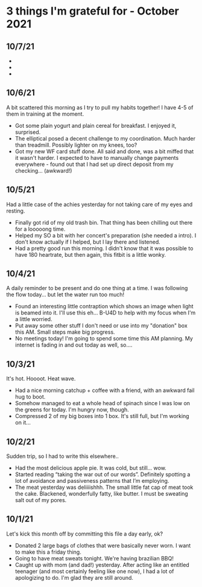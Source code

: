 # 3 things I'm grateful for - October 2021

## 10/7/21

-
-
-

## 10/6/21

A bit scattered this morning as I try to pull my habits together!
I have 4-5 of them in training at the moment.

- Got some plain yogurt and plain cereal for breakfast. I enjoyed it, surprised.
- The elliptical posed a decent challenge to my coordination. Much harder than treadmill. Possibly lighter on my knees, too?
- Got my new WF card stuff done. All said and done, was a bit miffed that it wasn't harder. I expected to have to manually change payments everywhere - found out that I had set up direct deposit from my checking... (awkward!)

## 10/5/21
Had a little case of the achies yesterday for not taking care of my eyes and resting.

- Finally got rid of my old trash bin. That thing has been chilling out there for a looooong time. 
- Helped my SO a bit with her concert's preparation (she needed a intro). I don't know actually if I helped, but I lay there and listened.
- Had a pretty good run this morning. I didn't know that it was possible to have 180 heartrate, but then again, this fitbit is a little wonky.

## 10/4/21
A daily reminder to be present and do one thing at a time.
I was following the flow today... but let the water run too much!

- Found an interesting little contraption which shows an image when light is beamed into it. I'll use this eh... B-U4D to help with my focus when I'm a little worried.
- Put away some other stuff I don't need or use into my "donation" box this AM. Small steps make big progress.
- No meetings today! I'm going to spend some time this AM planning. My internet is fading in and out today as well, so....


## 10/3/21
It's hot. Hoooot. Heat wave.

- Had a nice morning catchup + coffee with a friend, with an awkward fail hug to boot.
- Somehow managed to eat a whole head of spinach since I was low on the greens for today. I'm hungry now, though.
- Compressed 2 of my big boxes into 1 box. It's still full, but I'm working on it...


## 10/2/21
Sudden trip, so I had to write this elsewhere..

- Had the most delicious apple pie. It was cold, but still... wow.
- Started reading “taking the war out of our words”. Definitely spotting a lot of avoidance and passiveness patterns that I’m employing.
- The meat yesterday was deliiiishhh. The small little fat cap of meat took the cake. Blackened, wonderfully fatty, like butter. I must be sweating salt out of my pores.


## 10/1/21

Let's kick this month off by committing this file a day early, ok?

- Donated 2 large bags of clothes that were basically never worn. I want to make this a friday thing.
- Going to have meat sweats tonight. We're having brazilian BBQ!
- Caught up with mom (and dad!) yesterday. After acting like an entitled teenager (and most certainly feeling like one now), I had a lot of apologizing to do. I'm glad they are still around.